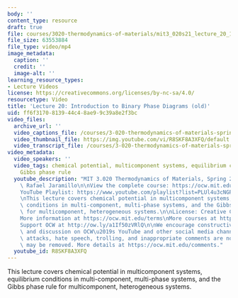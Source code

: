 ```yaml
---
body: ''
content_type: resource
draft: true
file: courses/3020-thermodynamics-of-materials/mit3_020s21_lecture_20_1080p_v2_360p_16_9.mp4
file_size: 63553884
file_type: video/mp4
image_metadata:
  caption: ''
  credit: ''
  image-alt: ''
learning_resource_types:
- Lecture Videos
license: https://creativecommons.org/licenses/by-nc-sa/4.0/
resourcetype: Video
title: 'Lecture 20: Introduction to Binary Phase Diagrams (old)'
uid: ff6f3170-8139-44c4-8ae9-9c39a8e2f3bc
video_files:
  archive_url: ''
  video_captions_file: /courses/3-020-thermodynamics-of-materials-spring-2021/mit3_020s21_lecture_20_1080p_v2_captions.vtt
  video_thumbnail_file: https://img.youtube.com/vi/R8SKF8A3XFQ/default.jpg
  video_transcript_file: /courses/3-020-thermodynamics-of-materials-spring-2021/1UKLRFGxSUPOgI45LnlmaWZJh_NCZ2YIB_transcript.pdf
video_metadata:
  video_speakers: ''
  video_tags: chemical potential, multicomponent systems, equilibrium conditions,
    Gibbs phase rule
  youtube_description: "MIT 3.020 Thermodynamics of Materials, Spring 2021\nInstructor:\
    \ Rafael Jaramillo\n\nView the complete course: https://ocw.mit.edu/courses/3-020-thermodynamics-of-materials-spring-2021/\n\
    YouTube Playlist: https://www.youtube.com/playlist?list=PLUl4u3cNGP61g-yRbJz4ghFPJLiok1HxX\n\
    \nThis lecture covers chemical potential in multicomponent systems, equilibrium\
    \ conditions in multi-component, multi-phase systems, and the Gibbs phase rule\
    \ for multicomponent, heterogeneous systems.\n\nLicense: Creative Commons BY-NC-SA\n\
    More information at https://ocw.mit.edu/terms\nMore courses at https://ocw.mit.edu\n\
    Support OCW at http://ow.ly/a1If50zVRlQ\n\nWe encourage constructive comments\
    \ and discussion on OCW\u2019s YouTube and other social media channels. Personal\
    \ attacks, hate speech, trolling, and inappropriate comments are not allowed and\
    \ may be removed. More details at https://ocw.mit.edu/comments."
  youtube_id: R8SKF8A3XFQ
---
```

This lecture covers chemical potential in multicomponent systems, equilibrium conditions in multi-component, multi-phase systems, and the Gibbs phase rule for multicomponent, heterogeneous systems.